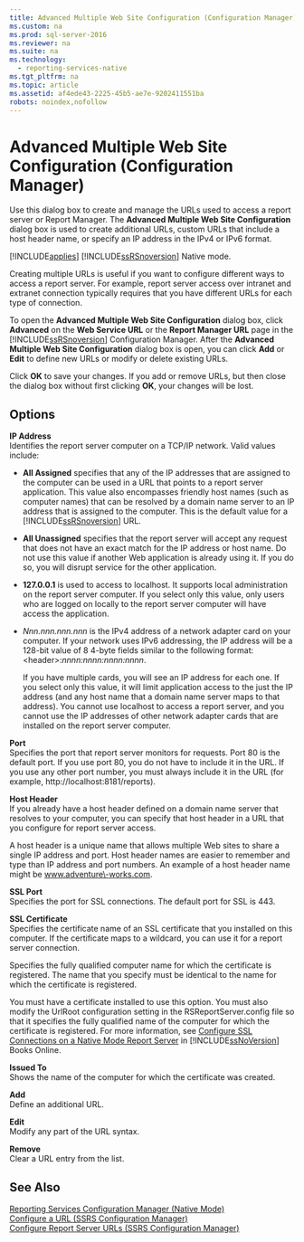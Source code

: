 ```yaml
---
title: Advanced Multiple Web Site Configuration (Configuration Manager)
ms.custom: na
ms.prod: sql-server-2016
ms.reviewer: na
ms.suite: na
ms.technology: 
  - reporting-services-native
ms.tgt_pltfrm: na
ms.topic: article
ms.assetid: af4ede43-2225-45b5-ae7e-9202411551ba
robots: noindex,nofollow
---
```

# Advanced Multiple Web Site Configuration (Configuration Manager)
  Use this dialog box to create and manage the URLs used to access a report server or Report Manager. The **Advanced Multiple Web Site Configuration** dialog box is used to create additional URLs, custom URLs that include a host header name, or specify an IP address in the IPv4 or IPv6 format.  
  
 [!INCLUDE[applies](../../Token/Other/applies_md.md)] [!INCLUDE[ssRSnoversion](../../Token/Other/ssRSnoversion_md.md)] Native mode.  
  
 Creating multiple URLs is useful if you want to configure different ways to access a report server. For example, report server access over intranet and extranet connection typically requires that you have different URLs for each type of connection.  
  
 To open the **Advanced Multiple Web Site Configuration** dialog box, click **Advanced** on the **Web Service URL** or the **Report Manager URL** page in the [!INCLUDE[ssRSnoversion](../../Token/Other/ssRSnoversion_md.md)] Configuration Manager. After the **Advanced Multiple Web Site Configuration** dialog box is open, you can click **Add** or **Edit** to define new URLs or modify or delete existing URLs.  
  
 Click **OK** to save your changes. If you add or remove URLs, but then close the dialog box without first clicking **OK**, your changes will be lost.  
  
## Options  
 **IP Address**  
 Identifies the report server computer on a TCP\/IP network. Valid values include:  
  
-   **All Assigned** specifies that any of the IP addresses that are assigned to the computer can be used in a URL that points to a report server application. This value also encompasses friendly host names \(such as computer names\) that can be resolved by a domain name server to an IP address that is assigned to the computer. This is the default value for a [!INCLUDE[ssRSnoversion](../../Token/Other/ssRSnoversion_md.md)] URL.  
  
-   **All Unassigned** specifies that the report server will accept any request that does not have an exact match for the IP address or host name. Do not use this value if another Web application is already using it. If you do so, you will disrupt service for the other application.  
  
-   **127.0.0.1** is used to access to localhost. It supports local administration on the report server computer. If you select only this value, only users who are logged on locally to the report server computer will have access the application.  
  
-   *Nnn.nnn.nnn.nnn* is the IPv4 address of a network adapter card on your computer. If your network uses IPv6 addressing, the IP address will be a 128\-bit value of 8 4\-byte fields similar to the following format: \<header\>:*nnnn:nnnn:nnnn:nnnn*.  
  
     If you have multiple cards, you will see an IP address for each one. If you select only this value, it will limit application access to the just the IP address \(and any host name that a domain name server maps to that address\). You cannot use localhost to access a report server, and you cannot use the IP addresses of other network adapter cards that are installed on the report server computer.  
  
 **Port**  
 Specifies the port that report server monitors for requests. Port 80 is the default port. If you use port 80, you do not have to include it in the URL. If you use any other port number, you must always include it in the URL \(for example, http:\/\/localhost:8181\/reports\).  
  
 **Host Header**  
 If you already have a host header defined on a domain name server that resolves to your computer, you can specify that host header in a URL that you configure for report server access.  
  
 A host header is a unique name that allows multiple Web sites to share a single IP address and port. Host header names are easier to remember and type than IP address and port numbers. An example of a host header name might be www.adventure\-works.com.  
  
 **SSL Port**  
 Specifies the port for SSL connections. The default port for SSL is 443.  
  
 **SSL Certificate**  
 Specifies the certificate name of an SSL certificate that you installed on this computer. If the certificate maps to a wildcard, you can use it for a report server connection.  
  
 Specifies the fully qualified computer name for which the certificate is registered. The name that you specify must be identical to the name for which the certificate is registered.  
  
 You must have a certificate installed to use this option. You must also modify the UrlRoot configuration setting in the RSReportServer.config file so that it specifies the fully qualified name of the computer for which the certificate is registered. For more information, see [Configure SSL Connections on a Native Mode Report Server](../../Topics/TopicNameContainA/Configure-SSL-Connections-on-a-Native-Mode-Report-Server.md) in [!INCLUDE[ssNoVersion](../../Token/Other/ssNoVersion_md.md)] Books Online.  
  
 **Issued To**  
 Shows the name of the computer for which the certificate was created.  
  
 **Add**  
 Define an additional URL.  
  
 **Edit**  
 Modify any part of the URL syntax.  
  
 **Remove**  
 Clear a URL entry from the list.  
  
## See Also  
 [Reporting Services Configuration Manager &#40;Native Mode&#41;](../../Topics/TopicNameNotContainA/Reporting-Services-Configuration-Manager--Native-Mode-.md)   
 [Configure a URL  &#40;SSRS Configuration Manager&#41;](../../Topics/TopicNameContainA/Configure-a-URL---SSRS-Configuration-Manager-.md)   
 [Configure Report Server URLs  &#40;SSRS Configuration Manager&#41;](../../Topics/TopicNameNotContainA/Configure-Report-Server-URLs---SSRS-Configuration-Manager-.md)  
  
  